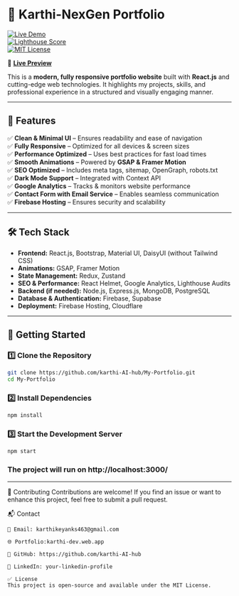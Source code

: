 # 📌 Karthi-NexGen Portfolio  

[![Live Demo](https://img.shields.io/badge/demo-live-brightgreen)](https://karthi-dev.web.app)  
[![Lighthouse Score](https://img.shields.io/badge/performance-98%25-success)](https://pagespeed.web.dev/)  
[![MIT License](https://img.shields.io/badge/license-MIT-blue)](LICENSE)  

🔗 **[Live Preview](https://karthi-dev.web.app)**  

This is a **modern, fully responsive portfolio website** built with **React.js** and cutting-edge web technologies. It highlights my projects, skills, and professional experience in a structured and visually engaging manner.  

---

## 🌟 Features  
✅ **Clean & Minimal UI** – Ensures readability and ease of navigation  
✅ **Fully Responsive** – Optimized for all devices & screen sizes  
✅ **Performance Optimized** – Uses best practices for fast load times  
✅ **Smooth Animations** – Powered by **GSAP & Framer Motion**  
✅ **SEO Optimized** – Includes meta tags, sitemap, OpenGraph, robots.txt  
✅ **Dark Mode Support** – Integrated with Context API  
✅ **Google Analytics** – Tracks & monitors website performance  
✅ **Contact Form with Email Service** – Enables seamless communication  
✅ **Firebase Hosting** – Ensures security and scalability  

---

## 🛠️ Tech Stack  
- **Frontend:** React.js, Bootstrap, Material UI, DaisyUI (without Tailwind CSS)  
- **Animations:** GSAP, Framer Motion  
- **State Management:** Redux, Zustand  
- **SEO & Performance:** React Helmet, Google Analytics, Lighthouse Audits  
- **Backend (if needed):** Node.js, Express.js, MongoDB, PostgreSQL  
- **Database & Authentication:** Firebase, Supabase  
- **Deployment:** Firebase Hosting, Cloudflare  

---

## 🚀 Getting Started  

### **1️⃣ Clone the Repository**
```sh
git clone https://github.com/karthi-AI-hub/My-Portfolio.git
cd My-Portfolio
```
### **2️⃣ Install Dependencies**
```sh
npm install
```
### **3️⃣ Start the Development Server**
```sh
npm start
```

### The project will run on http://localhost:3000/

---

📢 Contributing
Contributions are welcome! If you find an issue or want to enhance this project, feel free to submit a pull request.

📬 Contact
```
📧 Email: karthikeyanks463@gmail.com

🌐 Portfolio:karthi-dev.web.app

🐙 GitHub: https://github.com/karthi-AI-hub

💼 LinkedIn: your-linkedin-profile

✅ License
This project is open-source and available under the MIT License.